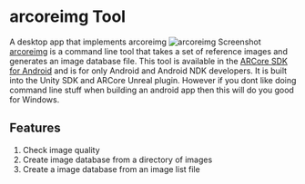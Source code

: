 # arcoreimg Tool
A desktop app that implements arcoreimg 
![arcoreimg Screenshot](https://github.com/JacksiroKe/arcoreimg/raw/master/screenshots/ARCoreImg.png "arcoreimg Screenshot")
[arcoreimg](https://developers.google.com/ar/develop/c/augmented-images/arcoreimg)  is a command line tool that takes a set of reference images and generates an image database file. This tool is available in the [ARCore SDK for Android](https://github.com/google-ar/arcore-android-sdk/releases) and is for only Android and Android NDK developers. It is built into the Unity SDK and ARCore Unreal plugin. However if you dont like doing command line stuff when building an android app then this will do you good for Windows.

## Features
1. Check image quality
2. Create image database from a directory of images
3. Create a image database from an image list file